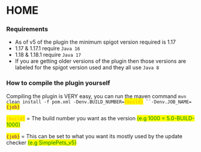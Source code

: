 # HOME

### Requirements

* As of v5 of the plugin the minimum spigot version required is 1.17
* 1.17 & 1.17.1 require `Java 16`
* 1.18 & 1.18.1 require `Java 17`
* If you are getting older versions of the plugin then those versions are labeled for the spigot version used and they all use `Java 8`

### How to compile the plugin yourself

Compiling the plugin is VERY easy, you can run the maven command `mvn clean install -f pom.xml -Denv.BUILD_NUMBER=`<mark style="color:orange;">`{build}`</mark>` ``-Denv.JOB_NAME=`<mark style="color:purple;">`{job}`</mark>

<mark style="color:orange;">`{build}`</mark> = The build number you want as the version <mark style="color:green;">(e.g 1000 = 5.0-BUILD-1000)</mark>

<mark style="color:purple;">`{job}`</mark> = This can be set to what you want its mostly used by the update checker <mark style="color:green;">(e.g SimplePets\_v5)</mark>
